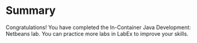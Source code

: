 # Summary

Congratulations! You have completed the In-Container Java Development: Netbeans lab. You can practice more labs in LabEx to improve your skills.
